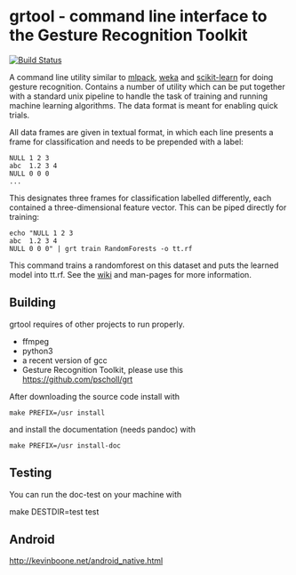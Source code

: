 # grtool - command line interface to the Gesture Recognition Toolkit

[![Build Status](https://travis-ci.org/sboettcher/grtool.svg?branch=master)](https://travis-ci.org/sboettcher/grtool)

 A command line utility similar to [mlpack](mlpack.org), [weka](http://www.cs.waikato.ac.nz/ml/weka/) and [scikit-learn](scikit-learn.org) for doing gesture recognition. Contains a number of utility which can be put together with a standard unix pipeline to handle the task of training and running machine learning algorithms. The data format is meant for enabling quick trials.

 All data frames are given in textual format, in which each line presents a frame for classification and needs to be prepended with a label:

    NULL 1 2 3
    abc  1.2 3 4
    NULL 0 0 0
    ...

 This designates three frames for classification labelled differently, each contained a three-dimensional feature vector. This can be piped directly for training:

    echo "NULL 1 2 3
    abc  1.2 3 4
    NULL 0 0 0" | grt train RandomForests -o tt.rf

 This command trains a randomforest on this dataset and puts the learned model into tt.rf. See the [wiki](https://github.com/pscholl/grtool/wiki) and man-pages for more information.

## Building

grtool requires of other projects to run properly.

  - ffmpeg
  - python3
  - a recent version of gcc
  - Gesture Recognition Toolkit, please use this https://github.com/pscholl/grt

After downloading the source code install with

    make PREFIX=/usr install

and install the documentation (needs pandoc) with

    make PREFIX=/usr install-doc

## Testing

 You can run the doc-test on your machine with

   make DESTDIR=test test

 
## Android

http://kevinboone.net/android_native.html
